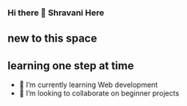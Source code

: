 ### Hi there 👋 Shravani Here
## new to this space 
## learning one step at time




- 🌱 I’m currently learning Web development
- 👯 I’m looking to collaborate on beginner projects


  
